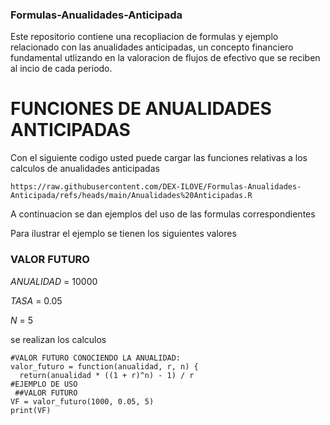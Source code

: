 ### Formulas-Anualidades-Anticipada
Este repositorio contiene una recopliacion de formulas y ejemplo relacionado con las anualidades anticipadas, un concepto financiero fundamental utlizando en la valoracion de flujos de efectivo que se reciben al incio de cada periodo.

# FUNCIONES DE ANUALIDADES ANTICIPADAS

Con el siguiente codigo usted puede cargar las funciones relativas a los calculos de anualidades anticipadas 

```{r}
https://raw.githubusercontent.com/DEX-ILOVE/Formulas-Anualidades-Anticipada/refs/heads/main/Anualidades%20Anticipadas.R
```
A continuacion se dan ejemplos del uso de las formulas correspondientes

Para ilustrar el ejemplo se tienen los siguientes valores 

### VALOR FUTURO

$ANUALIDAD$ = 10000

$TASA$ = 0.05

$N$ = 5

se realizan los calculos 
```{r}
#VALOR FUTURO CONOCIENDO LA ANUALIDAD: 
valor_futuro = function(anualidad, r, n) {
  return(anualidad * ((1 + r)^n) - 1) / r
#EJEMPLO DE USO 
 ##VALOR FUTURO 
VF = valor_futuro(1000, 0.05, 5)
print(VF)
```



